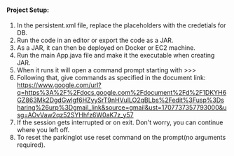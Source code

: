 #### Project Setup:

1. In the persistent.xml file, replace the placeholders with the credetials for DB.
2. Run the code in an editor or export the code as a JAR. 
3. As a JAR, it can then be deployed on Docker or EC2 machine.
4. Run the main App.java file and make it the executable when creating JAR.
5. When it runs it will open a command prompt starting with >>>
6. Following that, give commands as specified in the document link: https://www.google.com/url?q=https%3A%2F%2Fdocs.google.com%2Fdocument%2Fd%2F1DKYH6GZ863Mk2DgdGwlgf6HZyySrT9nHVulLO2qBLbs%2Fedit%3Fusp%3Dsharing%26urp%3Dgmail_link&source=gmail&ust=1707737357793000&usg=AOvVaw2qz52SYHhfz6W0aK7z_y57
7. If the session gets interrupted or on exit. Don't worry, you can continue where you left off.
8. To reset the parkinglot use reset command on the prompt(no arguments required).
